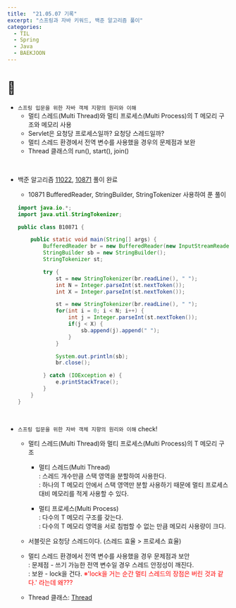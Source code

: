 ```yaml
---
title:  "21.05.07 기록"
excerpt: "스프링과 자바 키워드, 백준 알고리즘 풀이"
categories:
  - TIL
  - Spring
  - Java
  - BAEKJOON
---
```


# 📝
+ `스프링 입문을 위한 자바 객체 지향의 원리와 이해`
  + 멀티 스레드(Multi Thread)와 멀티 프로세스(Multi Process)의 T 메모리 구조와 메모리 사용
  + Servlet은 요청당 프로세스일까? 요청당 스레드일까?
  + 멀티 스레드 환경에서 전역 변수를 사용했을 경우의 문제점과 보완
  + Thread 클래스의 run(), start(), join()

<br />

+ 백준 알고리즘 [11022](https://www.acmicpc.net/problem/11022), [10871](https://www.acmicpc.net/problem/10871) 풀이 완료

  + 10871  BufferedReader, StringBuilder, StringTokenizer 사용하여 푼 풀이<br />

  ```java
  import java.io.*;
  import java.util.StringTokenizer;

  public class B10871 {

      public static void main(String[] args) {
          BufferedReader br = new BufferedReader(new InputStreamReader(System.in));
          StringBuilder sb = new StringBuilder();
          StringTokenizer st;

          try {
              st = new StringTokenizer(br.readLine(), " ");
              int N = Integer.parseInt(st.nextToken());
              int X = Integer.parseInt(st.nextToken());

              st = new StringTokenizer(br.readLine(), " ");
              for(int i = 0; i < N; i++) {
                  int j = Integer.parseInt(st.nextToken());
                  if(j < X) {
                      sb.append(j).append(" ");
                  }
              }

              System.out.println(sb);
              br.close();

          } catch (IOException e) {
              e.printStackTrace();
          }
      }
  }
  ```

<br />

+ `스프링 입문을 위한 자바 객체 지향의 원리와 이해` check!
  + 멀티 스레드(Multi Thread)와 멀티 프로세스(Multi Process)의 T 메모리 구조<br />
    + 멀티 스레드(Multi Thread)<br />
    : 스레드 개수만큼 스택 영역을 분할하여 사용한다.<br />
    : 하나의 T 메모리 안에서 스택 영역만 분할 사용하기 때문에 멀티 프로세스 대비 메모리를 적게 사용할 수 있다.<br />

    + 멀티 프로세스(Multi Process)<br />
    : 다수의 T 메모리 구조를 갖는다.<br />
    : 다수의 T 메모리 영역을 서로 침범할 수 없는 만큼 메모리 사용량이 크다.<br />

  + 서블릿은 요청당 스레드이다. (스레드 효율 > 프로세스 효율)<br />

  + 멀티 스레드 환경에서 전역 변수를 사용했을 경우 문제점과 보안<br />
    : 문제점 - 쓰기 가능한 전역 변수일 경우 스레드 안정성이 깨진다.<br />
    : 보완 - lock을 건다.
      <span style="color: red;">※'lock을 거는 순간 멀티 스레드의 장점은 버린 것과 같다.' 라는데 왜???</span><br/>

  + Thread 클래스: [Thread](https://wikidocs.net/230)
